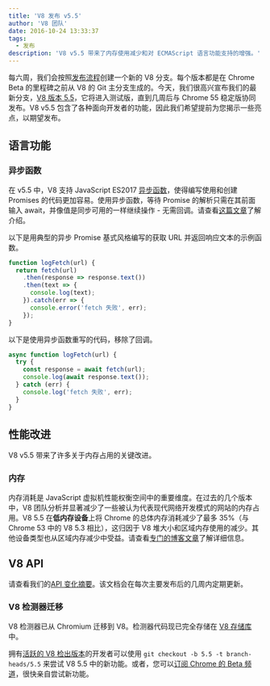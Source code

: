 ```yaml
---
title: 'V8 发布 v5.5'
author: 'V8 团队'
date: 2016-10-24 13:33:37
tags:
  - 发布
description: 'V8 v5.5 带来了内存使用减少和对 ECMAScript 语言功能支持的增强。'
---
```

每六周，我们会按照[发布流程](/docs/release-process)创建一个新的 V8 分支。每个版本都是在 Chrome Beta 的里程碑之前从 V8 的 Git 主分支生成的。今天，我们很高兴宣布我们的最新分支，[V8 版本 5.5](https://chromium.googlesource.com/v8/v8.git/+log/branch-heads/5.5)，它将进入测试版，直到几周后与 Chrome 55 稳定版协同发布。V8 v5.5 包含了各种面向开发者的功能，因此我们希望提前为您揭示一些亮点，以期望发布。

<!--truncate-->
## 语言功能

### 异步函数

在 v5.5 中，V8 支持 JavaScript ES2017 [异步函数](https://developers.google.com/web/fundamentals/getting-started/primers/async-functions)，使得编写使用和创建 Promises 的代码更加容易。使用异步函数，等待 Promise 的解析只需在其前面输入 await，并像值是同步可用的一样继续操作 - 无需回调。请查看[这篇文章](https://developers.google.com/web/fundamentals/getting-started/primers/async-functions)了解介绍。

以下是用典型的异步 Promise 基式风格编写的获取 URL 并返回响应文本的示例函数。

```js
function logFetch(url) {
  return fetch(url)
    .then(response => response.text())
    .then(text => {
      console.log(text);
    }).catch(err => {
      console.error('fetch 失败', err);
    });
}
```

以下是使用异步函数重写的代码，移除了回调。

```js
async function logFetch(url) {
  try {
    const response = await fetch(url);
    console.log(await response.text());
  } catch (err) {
    console.log('fetch 失败', err);
  }
}
```

## 性能改进

V8 v5.5 带来了许多关于内存占用的关键改进。

### 内存

内存消耗是 JavaScript 虚拟机性能权衡空间中的重要维度。在过去的几个版本中，V8 团队分析并显著减少了一些被认为代表现代网络开发模式的网站的内存占用。V8 5.5 在**低内存设备**上将 Chrome 的总体内存消耗减少了最多 35%（与 Chrome 53 中的 V8 5.3 相比），这归因于 V8 堆大小和区域内存使用的减少。其他设备类型也从区域内存减少中受益。请查看[专门的博客文章](/blog/optimizing-v8-memory)了解详细信息。

## V8 API

请查看我们的[API 变化摘要](https://docs.google.com/document/d/1g8JFi8T_oAE_7uAri7Njtig7fKaPDfotU6huOa1alds/edit)。该文档会在每次主要发布后的几周内定期更新。

### V8 检测器迁移

V8 检测器已从 Chromium 迁移到 V8。检测器代码现已完全存储在 [V8 存储库](https://chromium.googlesource.com/v8/v8/+/master/src/inspector/)中。

拥有[活跃的 V8 检出版本](/docs/source-code#using-git)的开发者可以使用 `git checkout -b 5.5 -t branch-heads/5.5` 来尝试 V8 5.5 中的新功能。或者，您可以[订阅 Chrome 的 Beta 频道](https://www.google.com/chrome/browser/beta.html)，很快亲自尝试新功能。
